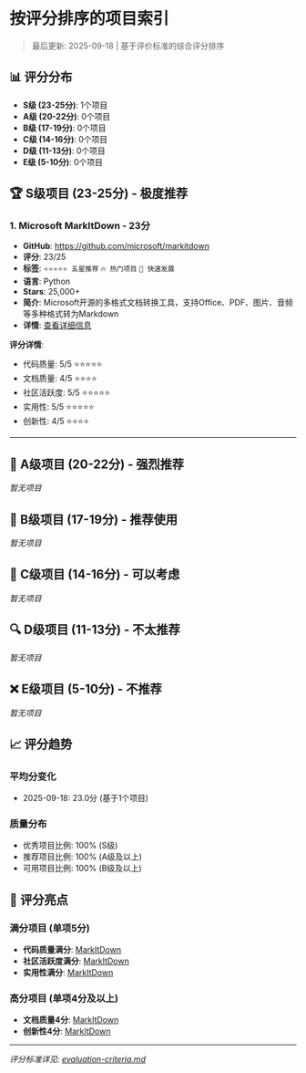 # 按评分排序的项目索引

> 最后更新: 2025-09-18 | 基于评价标准的综合评分排序

## 📊 评分分布

- **S级 (23-25分)**: 1个项目
- **A级 (20-22分)**: 0个项目
- **B级 (17-19分)**: 0个项目
- **C级 (14-16分)**: 0个项目
- **D级 (11-13分)**: 0个项目
- **E级 (5-10分)**: 0个项目

## 🏆 S级项目 (23-25分) - 极度推荐

### 1. Microsoft MarkItDown - 23分
- **GitHub**: https://github.com/microsoft/markitdown
- **评分**: 23/25
- **标签**: `⭐⭐⭐⭐⭐ 五星推荐` `🔥 热门项目` `🚀 快速发展`
- **语言**: Python
- **Stars**: 25,000+
- **简介**: Microsoft开源的多格式文档转换工具，支持Office、PDF、图片、音频等多种格式转为Markdown
- **详情**: [查看详细信息](../categories/development-tools/markitdown.md)

**评分详情**:
- 代码质量: 5/5 ⭐⭐⭐⭐⭐
- 文档质量: 4/5 ⭐⭐⭐⭐
- 社区活跃度: 5/5 ⭐⭐⭐⭐⭐
- 实用性: 5/5 ⭐⭐⭐⭐⭐
- 创新性: 4/5 ⭐⭐⭐⭐

---

## 🏅 A级项目 (20-22分) - 强烈推荐
*暂无项目*

## 🥉 B级项目 (17-19分) - 推荐使用
*暂无项目*

## 📝 C级项目 (14-16分) - 可以考虑
*暂无项目*

## 🔍 D级项目 (11-13分) - 不太推荐
*暂无项目*

## ❌ E级项目 (5-10分) - 不推荐
*暂无项目*

## 📈 评分趋势

### 平均分变化
- 2025-09-18: 23.0分 (基于1个项目)

### 质量分布
- 优秀项目比例: 100% (S级)
- 推荐项目比例: 100% (A级及以上)
- 可用项目比例: 100% (B级及以上)

## 🎯 评分亮点

### 满分项目 (单项5分)
- **代码质量满分**: [MarkItDown](../categories/development-tools/markitdown.md)
- **社区活跃度满分**: [MarkItDown](../categories/development-tools/markitdown.md)
- **实用性满分**: [MarkItDown](../categories/development-tools/markitdown.md)

### 高分项目 (单项4分及以上)
- **文档质量4分**: [MarkItDown](../categories/development-tools/markitdown.md)
- **创新性4分**: [MarkItDown](../categories/development-tools/markitdown.md)

---

*评分标准详见: [evaluation-criteria.md](../templates/evaluation-criteria.md)*